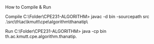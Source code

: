 How to Compile & Run

Compile
C:\Folder\CPE231-ALGORITHM>
javac -d bin -sourcepath src .\src\th\ac\kmutt\cpe\algorithm\thanatip\

Run
C:\Folder\CPE231-ALGORITHM>
java -cp bin th.ac.kmutt.cpe.algorithm.thanatip.
